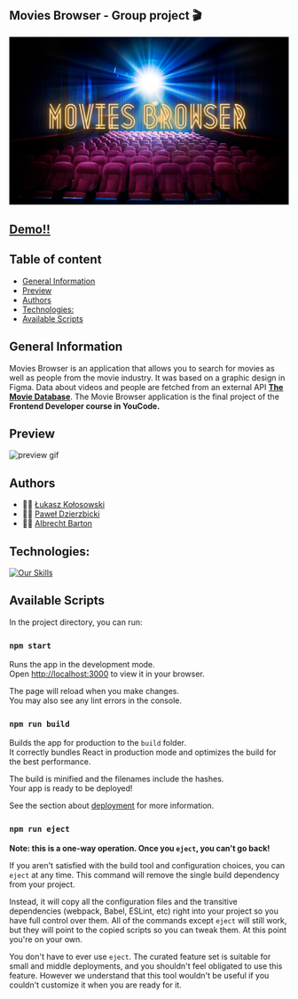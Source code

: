 ## Movies Browser - Group project  🎬 

![title image](https://github.com/lkkolosowski/movies-browser/blob/main/public/og-image.png?raw=true)

## [Demo!!](https://lkkolosowski.github.io/movies-browser/)

## Table of content

- [General Information](#general-information)
- [Preview](#preview)
- [Authors](#authors)
- [Technologies:](#technologies)
- [Available Scripts](#available-scripts)

## General Information

Movies Browser is an application that allows you to search for movies as well as people from the movie industry. 
It was based on a graphic design in Figma. Data about videos and people are fetched from an external API [**The Movie Database**](https://www.themoviedb.org/).
The Movie Browser application is the final project of the **Frontend Developer course in YouCode.**

## Preview
![preview gif](preview.gif)

## Authors

- 👩‍💻 [Łukasz Kołosowski](https://github.com/lkkolosowski)
- 👩‍💻 [Paweł Dzierzbicki](https://github.com/PawelDzi)
- 👩‍💻 [Albrecht Barton](https://github.com/Albrecht-Albi)

## Technologies:

[![Our Skills](https://skillicons.dev/icons?i=js,html,css,react,redux,styledcomponents,vscode,figma,git,github)](https://skillicons.dev)

## Available Scripts

In the project directory, you can run:

### `npm start`

Runs the app in the development mode.\
Open [http://localhost:3000](http://localhost:3000) to view it in your browser.

The page will reload when you make changes.\
You may also see any lint errors in the console.

### `npm run build`

Builds the app for production to the `build` folder.\
It correctly bundles React in production mode and optimizes the build for the best performance.

The build is minified and the filenames include the hashes.\
Your app is ready to be deployed!

See the section about [deployment](https://facebook.github.io/create-react-app/docs/deployment) for more information.

### `npm run eject`

**Note: this is a one-way operation. Once you `eject`, you can't go back!**

If you aren't satisfied with the build tool and configuration choices, you can `eject` at any time. This command will remove the single build dependency from your project.

Instead, it will copy all the configuration files and the transitive dependencies (webpack, Babel, ESLint, etc) right into your project so you have full control over them. All of the commands except `eject` will still work, but they will point to the copied scripts so you can tweak them. At this point you're on your own.

You don't have to ever use `eject`. The curated feature set is suitable for small and middle deployments, and you shouldn't feel obligated to use this feature. However we understand that this tool wouldn't be useful if you couldn't customize it when you are ready for it.
